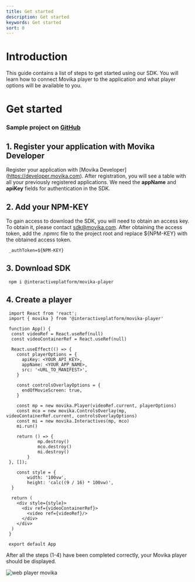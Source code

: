 ```yaml
---
title: Get started
description: Get started
keywords: Get started
sort: 0
---
```


# Introduction

This guide contains a list of steps to get started using our SDK. You will learn how to connect Movika player to the application and what player options will be available to you.

# Get started

### Sample project on [GitHub](https://github.com/movika/web-sdk-movika-sample)

## 1. Register your application with Movika Developer

Register your application with [Movika Developer] (https://developer.movika.com). After registration, you will see a table with all your previously registered applications. We need the **appName** and **apiKey** fields for authentication in the SDK.

## 2. Add your NPM-KEY

To gain access to download the SDK, you will need to obtain an access key. To obtain it, please contact [sdk@movika.com](mailto:sdk@movika.com). After obtaining the access token, add the .npmrc file to the project root and replace ${NPM-KEY} with the obtained access token.

```
 _authToken=${NPM-KEY}
```

## 3. Download SDK

```
 npm i @interactiveplatform/movika-player
```

## 4. Create a player

```
 import React from 'react';
 import { movika } from '@interactiveplatform/movika-player'

 function App() {
  const videoRef = React.useRef(null)
  const videoContainerRef = React.useRef(null)

  React.useEffect(() => {
    const playerOptions = {
      apiKey: <YOUR_API_KEY>,
      appName: <YOUR_APP_NAME>,
      src: '<URL_TO_MANIFEST>',
    }

    const controlsOverlayOptions = {
      endOfMovieScreen: true,
    }

    const mp = new movika.Player(videoRef.current, playerOptions)
    const mco = new movika.ControlsOverlay(mp, videoContainerRef.current, controlsOverlayOptions)
    const mi = new movika.Interactives(mp, mco)
    mi.run()

    return () => {
			mp.destroy()
			mco.destroy()
			mi.destroy()
		}
 }, []);

	const style = {
		width: '100vw',
		height: 'calc((9 / 16) * 100vw)',
  }

  return (
    <div style={style}>
      <div ref={videoContainerRef}>
        <video ref={videoRef}/>
      </div>
    </div>
  )
 }

 export default App
```

After all the steps (1-4) have been completed correctly, your Movika player should be displayed.

![web player movika](https://raw.githubusercontent.com/movika/public.docs.movika.com/feature/web-sdk-doc-2.5/images/web-player-screen.png)
